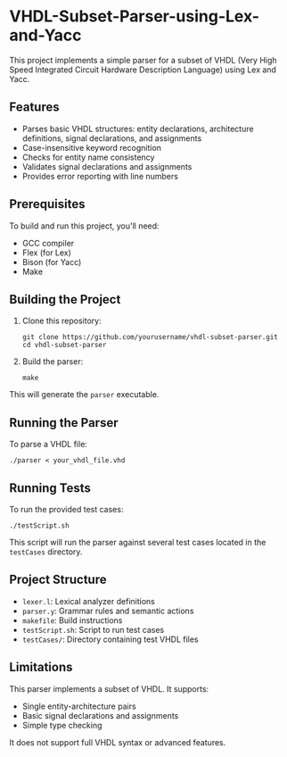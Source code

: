 # VHDL-Subset-Parser-using-Lex-and-Yacc
This project implements a simple parser for a subset of VHDL (Very High Speed Integrated Circuit Hardware Description Language) using Lex and Yacc.

## Features

- Parses basic VHDL structures: entity declarations, architecture definitions, signal declarations, and assignments
- Case-insensitive keyword recognition
- Checks for entity name consistency
- Validates signal declarations and assignments
- Provides error reporting with line numbers

## Prerequisites

To build and run this project, you'll need:

- GCC compiler
- Flex (for Lex)
- Bison (for Yacc)
- Make

## Building the Project

1. Clone this repository:
   ```
   git clone https://github.com/yourusername/vhdl-subset-parser.git
   cd vhdl-subset-parser
   ```

2. Build the parser:
   ```
   make
   ```

This will generate the `parser` executable.

## Running the Parser

To parse a VHDL file:

```
./parser < your_vhdl_file.vhd
```

## Running Tests

To run the provided test cases:

```
./testScript.sh
```

This script will run the parser against several test cases located in the `testCases` directory.

## Project Structure

- `lexer.l`: Lexical analyzer definitions
- `parser.y`: Grammar rules and semantic actions
- `makefile`: Build instructions
- `testScript.sh`: Script to run test cases
- `testCases/`: Directory containing test VHDL files

## Limitations

This parser implements a subset of VHDL. It supports:

- Single entity-architecture pairs
- Basic signal declarations and assignments
- Simple type checking

It does not support full VHDL syntax or advanced features.

